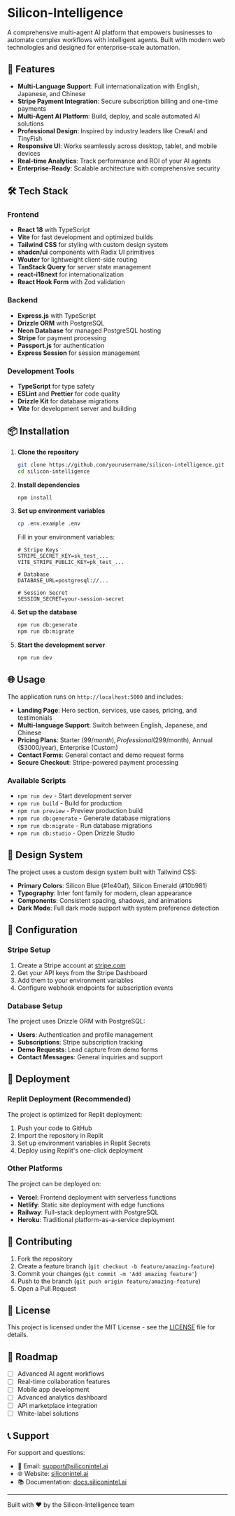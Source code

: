 # Silicon-Intelligence

A comprehensive multi-agent AI platform that empowers businesses to automate complex workflows with intelligent agents. Built with modern web technologies and designed for enterprise-scale automation.

## 🚀 Features

- **Multi-Language Support**: Full internationalization with English, Japanese, and Chinese
- **Stripe Payment Integration**: Secure subscription billing and one-time payments
- **Multi-Agent AI Platform**: Build, deploy, and scale automated AI solutions
- **Professional Design**: Inspired by industry leaders like CrewAI and TinyFish
- **Responsive UI**: Works seamlessly across desktop, tablet, and mobile devices
- **Real-time Analytics**: Track performance and ROI of your AI agents
- **Enterprise-Ready**: Scalable architecture with comprehensive security

## 🛠️ Tech Stack

### Frontend
- **React 18** with TypeScript
- **Vite** for fast development and optimized builds
- **Tailwind CSS** for styling with custom design system
- **shadcn/ui** components with Radix UI primitives
- **Wouter** for lightweight client-side routing
- **TanStack Query** for server state management
- **react-i18next** for internationalization
- **React Hook Form** with Zod validation

### Backend
- **Express.js** with TypeScript
- **Drizzle ORM** with PostgreSQL
- **Neon Database** for managed PostgreSQL hosting
- **Stripe** for payment processing
- **Passport.js** for authentication
- **Express Session** for session management

### Development Tools
- **TypeScript** for type safety
- **ESLint** and **Prettier** for code quality
- **Drizzle Kit** for database migrations
- **Vite** for development server and building

## 📦 Installation

1. **Clone the repository**
   ```bash
   git clone https://github.com/yourusername/silicon-intelligence.git
   cd silicon-intelligence
   ```

2. **Install dependencies**
   ```bash
   npm install
   ```

3. **Set up environment variables**
   ```bash
   cp .env.example .env
   ```
   
   Fill in your environment variables:
   ```env
   # Stripe Keys
   STRIPE_SECRET_KEY=sk_test_...
   VITE_STRIPE_PUBLIC_KEY=pk_test_...
   
   # Database
   DATABASE_URL=postgresql://...
   
   # Session Secret
   SESSION_SECRET=your-session-secret
   ```

4. **Set up the database**
   ```bash
   npm run db:generate
   npm run db:migrate
   ```

5. **Start the development server**
   ```bash
   npm run dev
   ```

## 🌐 Usage

The application runs on `http://localhost:5000` and includes:

- **Landing Page**: Hero section, services, use cases, pricing, and testimonials
- **Multi-language Support**: Switch between English, Japanese, and Chinese
- **Pricing Plans**: Starter ($99/month), Professional ($299/month), Annual ($3000/year), Enterprise (Custom)
- **Contact Forms**: General contact and demo request forms
- **Secure Checkout**: Stripe-powered payment processing

### Available Scripts

- `npm run dev` - Start development server
- `npm run build` - Build for production
- `npm run preview` - Preview production build
- `npm run db:generate` - Generate database migrations
- `npm run db:migrate` - Run database migrations
- `npm run db:studio` - Open Drizzle Studio

## 🎨 Design System

The project uses a custom design system built with Tailwind CSS:

- **Primary Colors**: Silicon Blue (#1e40af), Silicon Emerald (#10b981)
- **Typography**: Inter font family for modern, clean appearance
- **Components**: Consistent spacing, shadows, and animations
- **Dark Mode**: Full dark mode support with system preference detection

## 🔧 Configuration

### Stripe Setup

1. Create a Stripe account at [stripe.com](https://stripe.com)
2. Get your API keys from the Stripe Dashboard
3. Add them to your environment variables
4. Configure webhook endpoints for subscription events

### Database Setup

The project uses Drizzle ORM with PostgreSQL:

- **Users**: Authentication and profile management
- **Subscriptions**: Stripe subscription tracking
- **Demo Requests**: Lead capture from demo forms
- **Contact Messages**: General inquiries and support

## 🚀 Deployment

### Replit Deployment (Recommended)

The project is optimized for Replit deployment:

1. Push your code to GitHub
2. Import the repository in Replit
3. Set up environment variables in Replit Secrets
4. Deploy using Replit's one-click deployment

### Other Platforms

The project can be deployed on:

- **Vercel**: Frontend deployment with serverless functions
- **Netlify**: Static site deployment with edge functions
- **Railway**: Full-stack deployment with PostgreSQL
- **Heroku**: Traditional platform-as-a-service deployment

## 🤝 Contributing

1. Fork the repository
2. Create a feature branch (`git checkout -b feature/amazing-feature`)
3. Commit your changes (`git commit -m 'Add amazing feature'`)
4. Push to the branch (`git push origin feature/amazing-feature`)
5. Open a Pull Request

## 📄 License

This project is licensed under the MIT License - see the [LICENSE](LICENSE) file for details.

## 🎯 Roadmap

- [ ] Advanced AI agent workflows
- [ ] Real-time collaboration features
- [ ] Mobile app development
- [ ] Advanced analytics dashboard
- [ ] API marketplace integration
- [ ] White-label solutions

## 📞 Support

For support and questions:

- 📧 Email: support@siliconintel.ai
- 🌐 Website: [siliconintel.ai](https://siliconintel.ai)
- 📚 Documentation: [docs.siliconintel.ai](https://docs.siliconintel.ai)

---

Built with ❤️ by the Silicon-Intelligence team
